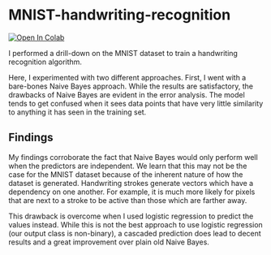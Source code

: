 # MNIST-handwriting-recognition

[![Open In Colab](https://colab.research.google.com/assets/colab-badge.svg)](https://githubtocolab.com/namanarora97/MNIST-handwriting-recognition/blob/main/MNIST-Handwriting-Classification.ipynb)


I performed a drill-down on the MNIST dataset to train a handwriting recognition algorithm. 

Here, I experimented with two different approaches. First, I went with a bare-bones Naive Bayes approach. While the results are satisfactory, the drawbacks of Naive Bayes are evident in the error analysis. The model tends to get confused when it sees data points that have very little similarity to anything it has seen in the training set. 

## Findings

My findings corroborate the fact that Naive Bayes would only perform well when the predictors are independent. We learn that this may not be the case for the MNIST dataset because of the inherent nature of how the dataset is generated. Handwriting strokes generate vectors which have a dependency on one another. For example, it is much more likely for pixels that are next to a stroke to be active than those which are farther away. 

This drawback is overcome when I used logistic regression to predict the values instead. While this is not the best approach to use logistic regression (our output class is non-binary), a cascaded prediction does lead to decent results and a great improvement over plain old Naive Bayes. 
